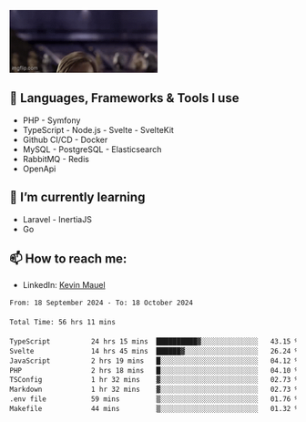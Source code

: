 ![Hello there!](banner.gif)

## 🤖 Languages, Frameworks & Tools I use
- PHP - Symfony
- TypeScript - Node.js - Svelte - SvelteKit
- Github CI/CD - Docker
- MySQL - PostgreSQL - Elasticsearch
- RabbitMQ - Redis
- OpenApi 

## 🌱 I’m currently learning
- Laravel - InertiaJS
- Go

## 📫 How to reach me:
- LinkedIn: [Kevin Mauel](https://www.linkedin.com/in/kevin-mauel/)

<!--START_SECTION:waka-->

```txt
From: 18 September 2024 - To: 18 October 2024

Total Time: 56 hrs 11 mins

TypeScript          24 hrs 15 mins  ██████████▓░░░░░░░░░░░░░░   43.15 %
Svelte              14 hrs 45 mins  ██████▓░░░░░░░░░░░░░░░░░░   26.24 %
JavaScript          2 hrs 19 mins   █░░░░░░░░░░░░░░░░░░░░░░░░   04.12 %
PHP                 2 hrs 18 mins   █░░░░░░░░░░░░░░░░░░░░░░░░   04.10 %
TSConfig            1 hr 32 mins    ▓░░░░░░░░░░░░░░░░░░░░░░░░   02.73 %
Markdown            1 hr 32 mins    ▓░░░░░░░░░░░░░░░░░░░░░░░░   02.73 %
.env file           59 mins         ▒░░░░░░░░░░░░░░░░░░░░░░░░   01.76 %
Makefile            44 mins         ▒░░░░░░░░░░░░░░░░░░░░░░░░   01.32 %
```

<!--END_SECTION:waka-->
